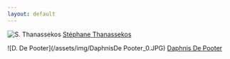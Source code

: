 ```yaml
---
layout: default
---
```


![S. Thanassekos](/assets/img/stephane76x100.jpg)
[Stéphane Thanassekos](https://www.ccamlr.org/en/organisation/secretariats-current-staff)


![D. De Pooter](/assets/img/DaphnisDe Pooter_0.JPG)
[Daphnis De Pooter](https://www.ccamlr.org/en/organisation/secretariats-current-staff)


